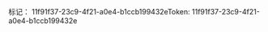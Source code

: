 <span data-ttu-id="61969-101">标记： 11f91f37-23c9-4f21-a0e4-b1ccb199432e</span><span class="sxs-lookup"><span data-stu-id="61969-101">Token: 11f91f37-23c9-4f21-a0e4-b1ccb199432e</span></span>